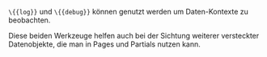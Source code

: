 `\{{log}}` und `\{{debug}}` können genutzt werden um Daten-Kontexte zu beobachten. 

Diese beiden Werkzeuge helfen auch bei der Sichtung weiterer versteckter Datenobjekte, die man in Pages und Partials nutzen kann.